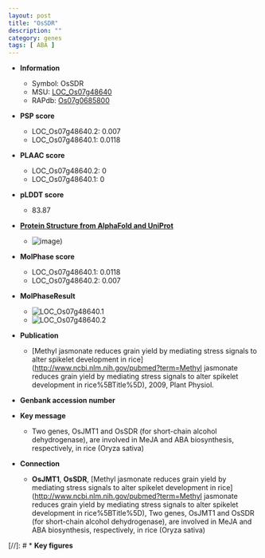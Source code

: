 ```yaml
---
layout: post
title: "OsSDR"
description: ""
category: genes
tags: [ ABA ]
---
```


* **Information**  
    + Symbol: OsSDR  
    + MSU: [LOC_Os07g48640](http://rice.plantbiology.msu.edu/cgi-bin/ORF_infopage.cgi?orf=LOC_Os07g48640)  
    + RAPdb: [Os07g0685800](http://rapdb.dna.affrc.go.jp/viewer/gbrowse_details/irgsp1?name=Os07g0685800)  

* **PSP score**  
    + LOC_Os07g48640.2: 0.007 
    + LOC_Os07g48640.1: 0.0118 

* **PLAAC score**  
    + LOC_Os07g48640.2: 0 
    + LOC_Os07g48640.1: 0 

* **pLDDT score**
    + 83.87

* **[Protein Structure from AlphaFold and UniProt](https://www.uniprot.org/uniprotkb/Q7XIR1/entry#structure)**
    + ![image](https://ricepsp.github.io/images/Q7/AF-Q7XIR1-F1.png))

* **MolPhase score**
    + LOC_Os07g48640.1: 0.0118
    + LOC_Os07g48640.2: 0.007

* **MolPhaseResult**
    + ![LOC_Os07g48640.1](https://ricepsp.github.io/pictures/LOC_Os07g/LOC_Os07g48640.1.png)
    + ![LOC_Os07g48640.2](https://ricepsp.github.io/pictures/LOC_Os07g/LOC_Os07g48640.2.png)

* **Publication**  
    + [Methyl jasmonate reduces grain yield by mediating stress signals to alter spikelet development in rice](http://www.ncbi.nlm.nih.gov/pubmed?term=Methyl jasmonate reduces grain yield by mediating stress signals to alter spikelet development in rice%5BTitle%5D), 2009, Plant Physiol.

* **Genbank accession number**  

* **Key message**  
    + Two genes, OsJMT1 and OsSDR (for short-chain alcohol dehydrogenase), are involved in MeJA and ABA biosynthesis, respectively, in rice (Oryza sativa)

* **Connection**  
    + __OsJMT1__, __OsSDR__, [Methyl jasmonate reduces grain yield by mediating stress signals to alter spikelet development in rice](http://www.ncbi.nlm.nih.gov/pubmed?term=Methyl jasmonate reduces grain yield by mediating stress signals to alter spikelet development in rice%5BTitle%5D), Two genes, OsJMT1 and OsSDR (for short-chain alcohol dehydrogenase), are involved in MeJA and ABA biosynthesis, respectively, in rice (Oryza sativa)

[//]: # * **Key figures**  


